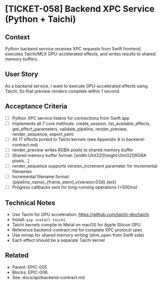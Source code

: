 # [TICKET-058] Backend XPC Service (Python + Taichi)

## Context
Python backend service receives XPC requests from Swift frontend, executes Taichi/MLX GPU-accelerated effects, and writes results to shared memory buffers.

## User Story
As a backend service,
I want to execute GPU-accelerated effects using Taichi,
So that preview renders complete within 1 second.

## Acceptance Criteria
- [ ] Python XPC service listens for connections from Swift app
- [ ] Implements all 7 core methods: create_session, list_available_effects, get_effect_parameters, validate_pipeline, render_preview, render_sequence, export_yaml
- [ ] All 17 effects ported to Taichi kernels (see Appendix A in backend-contract.md)
- [ ] render_preview writes RGBA pixels to shared memory buffer
- [ ] Shared memory buffer format: [width:UInt32][height:UInt32][RGBA pixels...]
- [ ] render_sequence supports version_increment parameter for incremental filenames
- [ ] Incremental filename format: {pipeline_name}_{frame_stem}_v{version:03d}.{ext}
- [ ] Progress callbacks sent for long-running operations (>500ms)

## Technical Notes
- Use Taichi for GPU acceleration: https://github.com/taichi-dev/taichi
- Install: `pip install taichi`
- Taichi kernels compile to Metal on macOS for Apple Silicon GPU
- Reference backend-contract.md for complete XPC protocol spec
- Use mmap for shared memory writing (shm_open from Swift side)
- Each effect should be a separate Taichi kernel

## Related
- Parent: EPIC-005
- Blocks: EPIC-006
- See: docs/api/backend-contract.md

